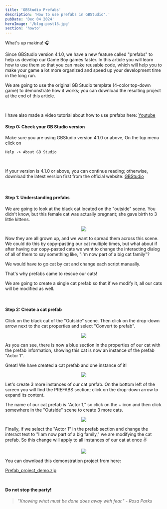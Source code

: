 ```yaml
---
title: 'GBStudio Prefabs'
description: 'How to use prefabs in GBStudio".'
pubDate: 'Dec 04 2024'
heroImage: '/blog-post15.jpg'
section: 'howto'
---
```


What's up makina! &#127911;

Since GBStudio version 4.1.0, we have a new feature called "prefabs" to help us develop our Game Boy games faster. In this article you will learn how to use them so that you can make reusable code, which will help you to make your game a lot more organized and speed up your development time in the long run.

We are going to use the original GB Studio template (4-color top-down game) to demonstrate how it works; you can download the resulting project at the end of this article.

<br>

I have also made a video tutorial about how to use prefabs here:
<a href="https://youtu.be/hD6xA-QhRB0" target="_blank">Youtube</a>


#### Step 0: Check your GB Studio version
Make sure you are using GBStudio version 4.1.0 or above, On the top menu click on

```
Help -> About GB Studio
```
<br>

If your version is 4.1.0 or above, you can continue reading; otherwise, download the latest version first from the official website:
<a href="https://www.gbstudio.dev" target="_blank">GBStudio</a>


<br>

#### Step 1: Understanding prefabs
We are going to look at the black cat located on the "outside" scene. You didn't know, but this female cat was actually pregnant; she gave birth to 3 little kittens.
<p align="center">
    <img src="https://www.playmakina.com/blog-post16-01-cat.png" />
</p>

Now they are all grown up, and we want to spread them across this scene.
We could do this by copy-pasting our cat multiple times, but what about if after having our copy-pasted cats we want to change the interacting dialog of all of them to say something like, "I'm now part of a big cat family"?

We would have to go cat by cat and change each script manually.

That's why prefabs came to rescue our cats!

We are going to create a single cat prefab so that if we modify it, all our cats will be modified as well.

<br>

#### Step 2: Create a cat prefab
Click on the black cat of the "Outside" scene. Then click on the drop-down arrow next to the cat properties and select "Convert to prefab".
<p align="center">
    <img src="https://www.playmakina.com/blog-post16-02-convert.png" />
</p>

As you can see, there is now a blue section in the properties of our cat with the prefab information, showing this cat is now an instance of the prefab "Actor 1". 

Great! We have created a cat prefab and one instance of it!

<p align="center">
    <img src="https://www.playmakina.com/blog-post16-03-instance.png" />
</p>

Let's create 3 more instances of our cat prefab.
On the bottom left of the screen you will find the PREFABS section; click on the drop-down arrow to expand its content.

The name of our cat prefab is "Actor 1," so click on the + icon and then click somewhere in the "Outside" scene to create 3 more cats.
<p align="center">
    <img src="https://www.playmakina.com/blog-post16-04-plus.png" />
</p>

Finally, if we select the "Actor 1" in the prefab section and change the interact text to "I am now part of a big family," we are modifying the cat prefab. So this change will apply to all instances of our cat at once &#9996;

<p align="center">
    <img src="https://www.playmakina.com/blog-post16-05-result.png" />
</p>

You can download this demonstration project from here:

<a href="https://www.playmakina.com/Prefab_project_demo.zip" target="_blank">Prefab_project_demo.zip</a>

<br>

**Do not stop the party!**

> ###### "Knowing what must be done does away with fear." - Rosa Parks
